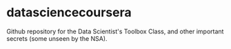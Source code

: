 datasciencecoursera
===================

Github repository for the Data Scientist's Toolbox Class, and other important secrets (some unseen by the NSA).
